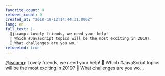 ```yaml
---
favorite_count: 0
retweet_count: 0
created_at: "2018-10-12T14:44:31.000Z"
lang: en
full_text: |-
  @jscamp: Lovely friends, we need your help! 
  🚀 Which #JavaScript topics will be the most exciting in 2019? 
  🧠 What challenges are you wo…
retweeted: true
---
```


[@jscamp](https://twitter.com/jscamp): Lovely friends, we need your help! 🚀
Which #JavaScript topics will be the most exciting in 2019? 🧠 What challenges
are you wo…
